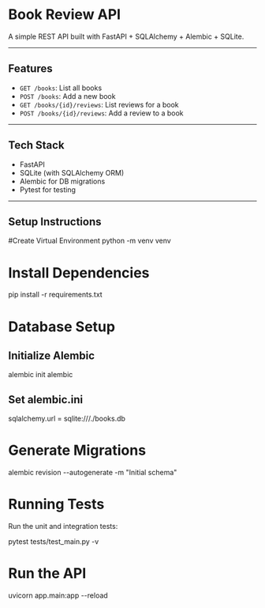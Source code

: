 #  Book Review API

A simple REST API built with FastAPI + SQLAlchemy + Alembic + SQLite.

---

##  Features

- `GET /books`: List all books
- `POST /books`: Add a new book
- `GET /books/{id}/reviews`: List reviews for a book
- `POST /books/{id}/reviews`: Add a review to a book

---

##  Tech Stack

- FastAPI
- SQLite (with SQLAlchemy ORM)
- Alembic for DB migrations
- Pytest for testing

---

##  Setup Instructions
#Create Virtual Environment
python -m venv venv

# Install Dependencies
pip install -r requirements.txt

# Database Setup
## Initialize Alembic

alembic init alembic
## Set alembic.ini
sqlalchemy.url = sqlite:///./books.db

# Generate Migrations
alembic revision --autogenerate -m "Initial schema"


# Running Tests
Run the unit and integration tests:


pytest tests/test_main.py -v


# Run the API

uvicorn app.main:app --reload

